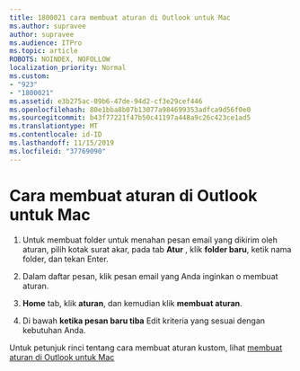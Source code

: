```yaml
---
title: 1800021 cara membuat aturan di Outlook untuk Mac
ms.author: supravee
author: supravee
ms.audience: ITPro
ms.topic: article
ROBOTS: NOINDEX, NOFOLLOW
localization_priority: Normal
ms.custom:
- "923"
- "1800021"
ms.assetid: e3b275ac-09b6-47de-94d2-cf3e29cef446
ms.openlocfilehash: 80e1bba8b07b13077a984699353adfca9d56f0e0
ms.sourcegitcommit: b43f77221f47b50c41197a448a9c26c423ce1ad5
ms.translationtype: MT
ms.contentlocale: id-ID
ms.lasthandoff: 11/15/2019
ms.locfileid: "37769090"
---
```

# <a name="how-to-create-a-rule-in-outlook-for-mac"></a>Cara membuat aturan di Outlook untuk Mac

1. Untuk membuat folder untuk menahan pesan email yang dikirim oleh aturan, pilih kotak surat akar, pada tab **Atur** , klik **folder baru**, ketik nama folder, dan tekan Enter.

2. Dalam daftar pesan, klik pesan email yang Anda inginkan o membuat aturan.

3. **Home** tab, klik **aturan**, dan kemudian klik **membuat aturan**.

4. Di bawah **ketika pesan baru tiba** Edit kriteria yang sesuai dengan kebutuhan Anda. 

Untuk petunjuk rinci tentang cara membuat aturan kustom, lihat [membuat aturan di Outlook untuk Mac](https://aka.ms/AA1uy0v)
  